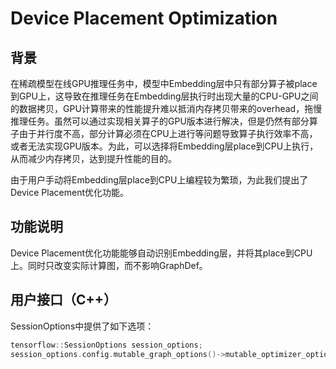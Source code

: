 # Device Placement Optimization

## 背景

在稀疏模型在线GPU推理任务中，模型中Embedding层中只有部分算子被place到GPU上，这导致在推理任务在Embedding层执行时出现大量的CPU-GPU之间的数据拷贝，GPU计算带来的性能提升难以抵消内存拷贝带来的overhead，拖慢推理任务。虽然可以通过实现相关算子的GPU版本进行解决，但是仍然有部分算子由于并行度不高，部分计算必须在CPU上进行等问题导致算子执行效率不高，或者无法实现GPU版本。为此，可以选择将Embedding层place到CPU上执行，从而减少内存拷贝，达到提升性能的目的。

由于用户手动将Embedding层place到CPU上编程较为繁琐，为此我们提出了Device Placement优化功能。

## 功能说明

Device Placement优化功能能够自动识别Embedding层，并将其place到CPU上。同时只改变实际计算图，而不影响GraphDef。

## 用户接口（C++）

SessionOptions中提供了如下选项：

```C++
tensorflow::SessionOptions session_options;
session_options.config.mutable_graph_options()->mutable_optimizer_options()->set_embedding_layer_device_placement_optimization(true);
```

